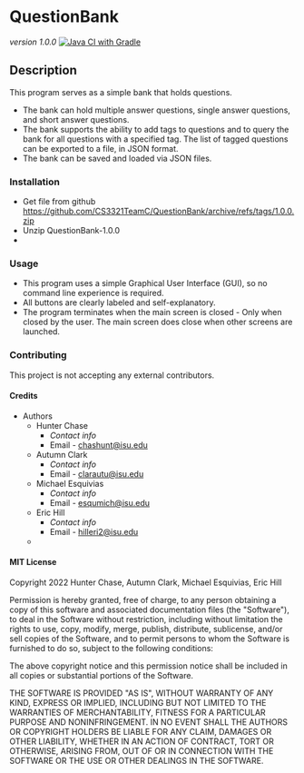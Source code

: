 # QuestionBank
*version 1.0.0*
[![Java CI with Gradle](https://github.com/CS3321TeamC/QuestionBank/actions/workflows/gradle.yml/badge.svg)](https://github.com/CS3321TeamC/QuestionBank/actions/workflows/gradle.yml)

## Description
This program serves as a simple bank that holds questions.
- The bank can hold multiple answer questions, single answer questions, and short answer questions.
- The bank supports the ability to add tags to questions and to query the bank for all questions with a specified tag. The list of tagged questions can be exported to a file, in JSON format.
- The bank can be saved and loaded via JSON files.

### Installation
- Get file from github https://github.com/CS3321TeamC/QuestionBank/archive/refs/tags/1.0.0.zip
- Unzip QuestionBank-1.0.0
- 


### Usage
- This program uses a simple Graphical User Interface (GUI), so no command line experience is required.
- All buttons are clearly labeled and self-explanatory.
- The program terminates when the main screen is closed - Only when closed by the user. The main screen does close when other screens are launched.


### Contributing
This project is not accepting any external contributors.


#### Credits
- Authors
  - Hunter Chase
    - *Contact info*
    - Email - chashunt@isu.edu
  - Autumn Clark
    - *Contact info*
    - Email - clarautu@isu.edu
  - Michael Esquivias
    - *Contact info*
    - Email - esqumich@isu.edu
  - Eric Hill
    - *Contact info*
    - Email - hilleri2@isu.edu
  -


#### MIT License

Copyright 2022 Hunter Chase, Autumn Clark, Michael Esquivias, Eric Hill

Permission is hereby granted, free of charge, to any person obtaining a copy of this software and associated documentation files (the "Software"), to deal in the Software without restriction, including without limitation the rights to use, copy, modify, merge, publish, distribute, sublicense, and/or sell copies of the Software, and to permit persons to whom the Software is furnished to do so, subject to the following conditions:

The above copyright notice and this permission notice shall be included in all copies or substantial portions of the Software.

THE SOFTWARE IS PROVIDED "AS IS", WITHOUT WARRANTY OF ANY KIND, EXPRESS OR IMPLIED, INCLUDING BUT NOT LIMITED TO THE WARRANTIES OF MERCHANTABILITY, FITNESS FOR A PARTICULAR PURPOSE AND NONINFRINGEMENT. IN NO EVENT SHALL THE AUTHORS OR COPYRIGHT HOLDERS BE LIABLE FOR ANY CLAIM, DAMAGES OR OTHER LIABILITY, WHETHER IN AN ACTION OF CONTRACT, TORT OR OTHERWISE, ARISING FROM, OUT OF OR IN CONNECTION WITH THE SOFTWARE OR THE USE OR OTHER DEALINGS IN THE SOFTWARE.
